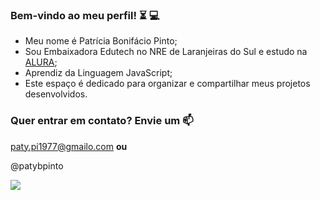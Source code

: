 ### Bem-vindo ao meu perfil! ⏳ 💻

- Meu nome é Patrícia Bonifácio Pinto;
- Sou Embaixadora Edutech no NRE de Laranjeiras do Sul e estudo na [ALURA](https://www.alura.com.br);
- Aprendiz da Linguagem JavaScript;
- Este espaço é dedicado para organizar e compartilhar meus projetos desenvolvidos.


### Quer entrar em contato? Envie um 📫

paty.pi1977@gmailo.com **ou**

@patybpinto

![](https://media.tenor.com/-6m2vqRjKDEAAAAj/geek-girl.gif)


